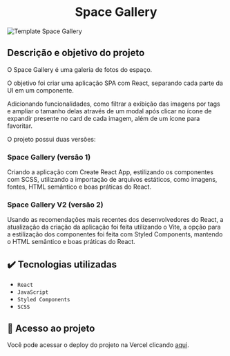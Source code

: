 <h1 align="center">Space Gallery</h1>

![Template Space Gallery](../space-gallery/space-gallery_v2/public/imagens/Capa_do_Projeto.png)

## Descrição e objetivo do projeto

O Space Gallery é uma galeria de fotos do espaço.

O objetivo foi criar uma aplicação SPA com React, separando cada parte da UI em um componente.

Adicionando funcionalidades, como filtrar a exibição das imagens por tags e ampliar o tamanho delas através de um modal após clicar no ícone de expandir presente no card de cada imagem, além de um ícone para favoritar.

O projeto possui duas versões:

<h3>Space Gallery (versão 1)</h3>

Criando a aplicação com Create React App, estilizando os componentes com SCSS, utilizando a importação de arquivos estáticos, como imagens, fontes, HTML semântico e boas práticas do React.

<h3>Space Gallery V2 (versão 2)</h3>

Usando as recomendações mais recentes dos desenvolvedores do React, a atualização da criação da aplicação foi feita utilizando o Vite, a opção para a estilização dos componentes foi feita com Styled Components, mantendo o HTML semântico e boas práticas do React.

## :heavy_check_mark: Tecnologias utilizadas

- `React`
- `JavaScript`
- `Styled Components`
- `SCSS`

## :link: Acesso ao projeto

Você pode acessar o deploy do projeto na Vercel clicando [aqui](https://space-gallery-gold.vercel.app/).
